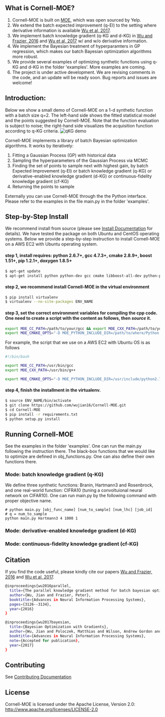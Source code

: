 ## What is Cornell-MOE?
1. Cornell-MOE is built on [MOE][1], which was open sourced by Yelp.
2. We extend the batch expected improvement (q-EI) to the setting where derivative information is available [Wu et al, 2017][27].
3. We implement batch knowledge gradient (q-KG and d-KG) in [Wu and Frazier, 2016][26] and [Wu et al, 2017][27] w/ and w/o derivative information.
4. We implement the Bayesian treatment of hyperparamters in GP regression, which makes our batch Bayesian optimization algorithms more robust.
5. We provide several examples of optimizing synthetic functions using q-KG and d-KG in the folder 'examples'. More examples are coming.
6. The project is under active development. We are revising comments in the code, and an update will be ready soon. Bug reports and issues are welcome!

## Introduction:
Below we show a small demo of Cornell-MOE on a 1-d synthetic function with a batch size q=2. The left-hand side shows the fitted statistical model and the points suggested by Cornell-MOE. Note that the function evaluation is subject to noise; the right-hand side visualizes the acquisition function according to q-KG criteria.
![qKG demo](https://github.com/wujian16/qKG/blob/jianwu_9_cpp_KG_gradients/qkg-demo.gif)

Cornell-MOE implements a library of batch Bayesian optimization algorithms. It works by iteratively:

1. Fitting a Gaussian Process (GP) with historical data
2. Sampling the hyperparameters of the Gaussian Process via MCMC
3. Finding the set of points to sample next with highest gain, by batch Expected Improvement (q-EI) or batch knowledge gradient (q-KG) or derivative-enabled knowledge gradient (d-KG) or continuous-fidelity knowledge gradient (cf-KG)
4. Returning the points to sample

Externally you can use Cornell-MOE through the the Python interface. Please refer to the examples in the file main.py in the folder 'examples'.

## Step-by-Step Install
We recommend install from source (please see [Install Documentation][7] for details). We have tested the package on both Ubuntu and CentOS operating systems. Below we provide a step-by-step instruction to install Cornell-MOE on a AWS EC2 with Ubuntu operating system.

#### step 1, install requires: python 2.6.7+, gcc 4.7.3+, cmake 2.8.9+, boost 1.51+, pip 1.2.1+, doxygen 1.8.5+

```bash
$ apt-get update
$ apt-get install python python-dev gcc cmake libboost-all-dev python-pip doxygen libblas-dev liblapack-dev gfortran git python-numpy python-scipy
```

#### step 2, we recommend install Cornell-MOE in the virtual environment

```bash
$ pip install virtualenv
$ virtualenv --no-site-packages ENV_NAME
```

#### step 3, set the correct environment variables for compiling the cpp code. One need to create a script with the content as follows, then **_source_** it.
```bash
export MOE_CC_PATH=/path/to/your/gcc && export MOE_CXX_PATH=/path/to/your/g++
export MOE_CMAKE_OPTS="-D MOE_PYTHON_INCLUDE_DIR=/path/to/where/Python.h/is/found -D MOE_PYTHON_LIBRARY=/path/to/python/shared/library/object"
```
For example, the script that we use on a AWS EC2 with Ubuntu OS is as follows
```bash
#!/bin/bash

export MOE_CC_PATH=/usr/bin/gcc
export MOE_CXX_PATH=/usr/bin/g++

export MOE_CMAKE_OPTS="-D MOE_PYTHON_INCLUDE_DIR=/usr/include/python2.7 -D MOE_PYTHON_LIBRARY=/usr/lib/x86_64-linux-gnu/libpython2.7.so.1.0"
```

#### step 4, finish the installment in the virtualenv.
```bash
$ source ENV_NAME/bin/activate
$ git clone https://github.com/wujian16/Cornell-MOE.git
$ cd Cornell-MOE
$ pip install -r requirements.txt
$ python setup.py install
```

## Running Cornell-MOE
See the examples in the folder 'examples'. One can run the main.py following the instruction there. The black-box functions that we would like to optimize are defined in obj_functions.py. One can also define their own functions there.
### Mode: batch knowledge gradient (q-KG)
We define three synthetic functions: Branin, Hartmann3 and Rosenbrock, and one real-world function: CIFRA10 (tuning a convoltuional neural network on CIFAR10). One can run main.py by the following command
with proper objective name.
```
# python main.py [obj_func_name] [num_to_sample] [num_lhc] [job_id]
# q = num_to_sample
python main.py Hartmann3 4 1000 1
```

### Mode: derivative-enabled knowledge gradient (d-KG)

### Mode: continuous-fidelity knowledge gradient (cf-KG)

## Citation
If you find the code useful, please kindly cite our papers [Wu and Frazier, 2016][26] and [Wu et al, 2017][27].

```bash
@inproceedings{wu2016parallel,
  title={The parallel knowledge gradient method for batch bayesian optimization},
  author={Wu, Jian and Frazier, Peter},
  booktitle={Advances in Neural Information Processing Systems},
  pages={3126--3134},
  year={2016}
}

@inproceedings{wu2017bayesian,
  title={Bayesian Optimization with Gradients},
  author={Wu, Jian and Poloczek, Matthias and Wilson, Andrew Gordon and Frazier, Peter I},
  booktitle={Advances in Neural Information Processing Systems},
  note={Accepted for publication},
  year={2017}
}
```

## Contributing
See [Contributing Documentation][8]

## License
Cornell-MOE is licensed under the Apache License, Version 2.0: http://www.apache.org/licenses/LICENSE-2.0

[0]: https://www.youtube.com/watch?v=CC6qvzWp9_A
[1]: http://yelp.github.io/MOE/
[2]: http://yelp.github.io/MOE/moe.views.rest.html
[3]: http://github.com/Yelp/MOE/pulls
[4]: http://yelp.github.io/MOE/moe.views.rest.html#module-moe.views.rest.gp_ei
[5]: http://yelp.github.io/MOE/moe.easy_interface.html
[6]: http://docs.docker.io/
[7]: http://yelp.github.io/MOE/install.html
[8]: http://yelp.github.io/MOE/contributing.html
[9]: http://yelp.github.io/MOE/moe.optimal_learning.python.python_version.html
[10]: http://www.youtube.com/watch?v=CC6qvzWp9_A
[11]: http://www.slideshare.net/YelpEngineering/optimal-learning-for-fun-and-profit-with-moe
[12]: http://yelp.github.io/MOE/cpp_tree.html
[13]: http://yelp.github.io/MOE/examples.html
[14]: http://yelp.github.io/MOE/objective_functions.html
[15]: http://yelp.github.io/MOE/objective_functions.html#parameters
[20]: http://people.orie.cornell.edu/pfrazier/Presentations/2014.01.Lancaster.BGO.pdf
[21]: http://yelp.github.io/MOE/why_moe.html
[22]: http://stackoverflow.com/questions/10065526/github-how-to-make-a-fork-of-public-repository-private
[23]: http://google.github.io/styleguide/pyguide.html
[24]: https://google.github.io/styleguide/cppguide.html
[25]: http://yelp.github.io/MOE/contributing.html#making-a-pull-request
[26]: https://papers.nips.cc/paper/6307-the-parallel-knowledge-gradient-method-for-batch-bayesian-optimization
[27]: https://arxiv.org/abs/1703.04389
